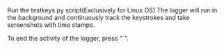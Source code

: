 ##
Run the testkeys.py script(Exclusively for Linux OS)
The logger will run in the background and continuously track the keystrokes and take screenshots with time stamps.

To end the activity of the logger, press "`".